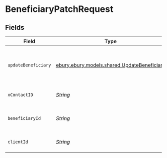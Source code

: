 # BeneficiaryPatchRequest


## Fields

| Field                                                                                   | Type                                                                                    | Required                                                                                | Description                                                                             |
| --------------------------------------------------------------------------------------- | --------------------------------------------------------------------------------------- | --------------------------------------------------------------------------------------- | --------------------------------------------------------------------------------------- |
| `updateBeneficiary`                                                                     | [ebury.ebury.models.shared.UpdateBeneficiary](../../models/shared/UpdateBeneficiary.md) | :heavy_check_mark:                                                                      | List of field names and values for update an existing beneficiary.                      |
| `xContactID`                                                                            | *String*                                                                                | :heavy_minus_sign:                                                                      | The identifier of a contact.                                                            |
| `beneficiaryId`                                                                         | *String*                                                                                | :heavy_check_mark:                                                                      | The identifier of a beneficiary.                                                        |
| `clientId`                                                                              | *String*                                                                                | :heavy_check_mark:                                                                      | The identifier of a client.                                                             |
